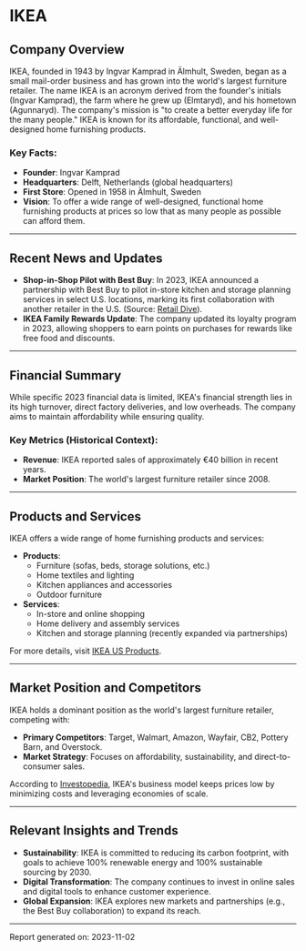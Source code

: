 # IKEA

## Company Overview

IKEA, founded in 1943 by Ingvar Kamprad in Älmhult, Sweden, began as a small mail-order business and has grown into the world's largest furniture retailer. The name IKEA is an acronym derived from the founder's initials (Ingvar Kamprad), the farm where he grew up (Elmtaryd), and his hometown (Agunnaryd). The company's mission is "to create a better everyday life for the many people." IKEA is known for its affordable, functional, and well-designed home furnishing products.

### Key Facts:
- **Founder**: Ingvar Kamprad
- **Headquarters**: Delft, Netherlands (global headquarters)
- **First Store**: Opened in 1958 in Älmhult, Sweden
- **Vision**: To offer a wide range of well-designed, functional home furnishing products at prices so low that as many people as possible can afford them.

---

## Recent News and Updates

- **Shop-in-Shop Pilot with Best Buy**: In 2023, IKEA announced a partnership with Best Buy to pilot in-store kitchen and storage planning services in select U.S. locations, marking its first collaboration with another retailer in the U.S. (Source: [Retail Dive](https://www.retaildive.com/news/ikea-best-buy-pilot-shop-in-shops-home-electronics/756446/)).
- **IKEA Family Rewards Update**: The company updated its loyalty program in 2023, allowing shoppers to earn points on purchases for rewards like free food and discounts.

---

## Financial Summary

While specific 2023 financial data is limited, IKEA's financial strength lies in its high turnover, direct factory deliveries, and low overheads. The company aims to maintain affordability while ensuring quality.

### Key Metrics (Historical Context):
- **Revenue**: IKEA reported sales of approximately €40 billion in recent years.
- **Market Position**: The world's largest furniture retailer since 2008.

---

## Products and Services

IKEA offers a wide range of home furnishing products and services:
- **Products**:
  - Furniture (sofas, beds, storage solutions, etc.)
  - Home textiles and lighting
  - Kitchen appliances and accessories
  - Outdoor furniture
- **Services**:
  - In-store and online shopping
  - Home delivery and assembly services
  - Kitchen and storage planning (recently expanded via partnerships)

For more details, visit [IKEA US Products](https://www.ikea.com/us/en/cat/products-products/).

---

## Market Position and Competitors

IKEA holds a dominant position as the world's largest furniture retailer, competing with:
- **Primary Competitors**: Target, Walmart, Amazon, Wayfair, CB2, Pottery Barn, and Overstock.
- **Market Strategy**: Focuses on affordability, sustainability, and direct-to-consumer sales.

According to [Investopedia](https://www.investopedia.com/articles/investing/012216/how-ikea-makes-money.asp), IKEA's business model keeps prices low by minimizing costs and leveraging economies of scale.

---

## Relevant Insights and Trends

- **Sustainability**: IKEA is committed to reducing its carbon footprint, with goals to achieve 100% renewable energy and 100% sustainable sourcing by 2030.
- **Digital Transformation**: The company continues to invest in online sales and digital tools to enhance customer experience.
- **Global Expansion**: IKEA explores new markets and partnerships (e.g., the Best Buy collaboration) to expand its reach.

---

Report generated on: 2023-11-02